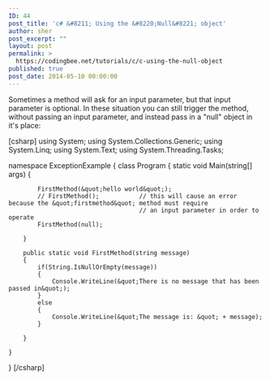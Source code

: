 ```yaml
---
ID: 44
post_title: 'c# &#8211; Using the &#8220;Null&#8221; object'
author: sher
post_excerpt: ""
layout: post
permalink: >
  https://codingbee.net/tutorials/c/c-using-the-null-object
published: true
post_date: 2014-05-10 00:00:00
---
```

Sometimes a method will ask for an input parameter, but that input parameter is optional. In these situation you can still trigger the method, without passing an input parameter, and instead pass in a "null" object in it's place:

[csharp]
using System;
using System.Collections.Generic;
using System.Linq;
using System.Text;
using System.Threading.Tasks;

namespace ExceptionExample
{
    class Program
    {
        static void Main(string[] args)
        {

            FirstMethod(&quot;hello world&quot;);
            // FirstMethod();           // this will cause an error because the &quot;firstmethod&quot; method must require
										// an input parameter in order to operate
            FirstMethod(null);

        }

        public static void FirstMethod(string message)
        {
            if(String.IsNullOrEmpty(message))
            {
                Console.WriteLine(&quot;There is no message that has been passed in&quot;);
            }
            else
            {
                Console.WriteLine(&quot;The message is: &quot; + message);
            }
            
        }

    }
}
[/csharp]